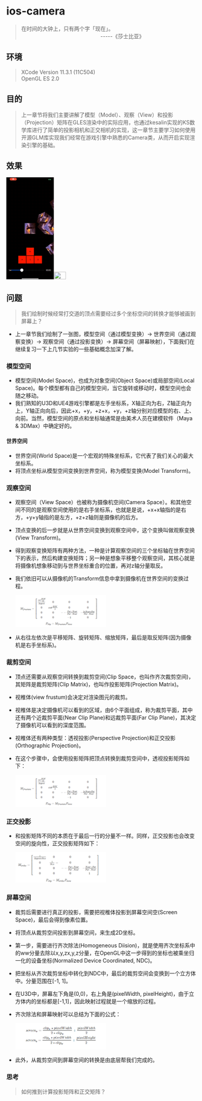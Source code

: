 # ios-camera

>在时间的大钟上，只有两个字「现在」。<br>
　　　　　　　　　　　　　　　-----《莎士比亚》

## 环境

>XCode Version 11.3.1 (11C504)<br>
OpenGL ES 2.0<br>

## 目的

>上一章节将我们主要讲解了模型（Model）、观察（View）和投影（Projection）矩阵在GLES渲染中的实际应用，也通过kesalin实现的KS数学库进行了简单的投影相机和正交相机的实现，这一章节主要学习如何使用开源GLM库实现我们经常在游戏引擎中熟悉的Camera类，从而开启实现渲染引擎的基础。

## 效果

<img src="../res/001.gif" width="25%" height="25%"><img src="../res/002.gif" width="25%" height="25%"><br>

## 问题

>我们绘制时候经常打交道的顶点需要经过多个坐标空间的转换才能够被画到屏幕上？<br>

- 上一章节我们绘制了一张图，模型空间（通过模型变换）-> 世界空间（通过观察变换）-> 观察空间（通过投影变换）-> 屏幕空间（屏幕映射），下面我们在继续复习一下上几节实验的一些基础概念加深了解。

### 模型空间
- 模型空间(Model Space)，也成为对象空间(Object Space)或局部空间(Local Space)。每个模型都有自己的模型空间，当它旋转或移动时，模型空间也会随之移动。
- 我们熟知的U3D和UE4游戏引擎都是左手坐标系，X轴正向为右，Z轴正向为上，Y轴正向向后，因此+x，+y，+z+x，+y，+z轴分别对应模型的右、上、向前。当然，模型空间的原点和坐标轴通常是由美术人员在建模软件（Maya & 3DMax）中确定好的。

#### 世界空间
- 世界空间(World Space)是一个宏观的特殊坐标系，它代表了我们关心的最大坐标系。
- 将顶点坐标从模型空间变换到世界空间，称为模型变换(Model Transform)。

### 观察空间
- 观察空间（View Space）也被称为摄像机空间(Camera Space）。和其他空间不同的是观察空间使用的是右手坐标系，也就是是说，+x+x轴指的是右方，+y+y轴指的是左方，+z+z轴则是摄像机的后方。
- 顶点变换的后一步就是从世界空间变换到观察空间中，这个变换叫做观察变换(View Transform)。
- 得到观察变换矩阵有两种方法，一种是计算观察空间的三个坐标轴在世界空间下的表示，然后构建变换矩阵；另一种是想象平移整个观察空间，其核心就是将摄像机想象移动到与世界坐标重合的位置，再对z轴分量取反。
- 我们依旧可以从摄像机的Transform信息中拿到摄像机在世界空间的变换过程。

    <img src="../res/frustum.png" width="50%" height="50%">

- 从右往左依次是平移矩阵、旋转矩阵、缩放矩阵，最后是取反矩阵(因为摄像机是右手坐标系)。

### 裁剪空间
- 顶点还需要从观察空间转换到裁剪空间(Clip Space，也叫作齐次裁剪空间)，其矩阵是裁剪矩阵(Clip Matrix)，也叫作投影矩阵(Projection Matrix)。
- 视椎体(view frustum)会决定对渲染图元的裁剪。
- 视椎体是决定摄像机可以看到的区域，由6个平面组成，称为裁剪平面，其中还有两个近裁剪平面(Near Clip Plane)和远裁剪平面(Far Clip Plane)，其决定了摄像机可以看到的深度范围。
- 视椎体还有两种类型：透视投影(Perspective Projection)和正交投影(Orthographic Projection)。
- 在这个步骤中，会使用投影矩阵把顶点转换到裁剪空间中，透视投影矩阵如下：

    <img src="../res/perspective.png" width="50%" height="50%">

### 正交投影
- 和投影矩阵不同的本质在于最后一行的分量不一样。同样，正交投影也会改变空间的旋向性，正交投影矩阵如下：

    <img src="../res/orthographic.png" width="50%" height="50%">

### 屏幕空间
- 裁剪后需要进行真正的投影，需要把视椎体投影到屏幕空间空(Screen Space)，最后会得到像素位置。
- 将顶点从裁剪空间投影到屏幕空间，来生成2D坐标。
- 第一步，需要进行齐次除法(Homogeneous Diision)，就是使用齐次坐标系中的ww分量去除以x,y,zx,y,z分量，在OpenGL中这一步得到的坐标也被乘坐归一化的设备坐标(Normalized Device Coordinated, NDC)。
- 把坐标从齐次裁剪坐标中转化到NDC中，最后的裁剪空间会变换到一个立方体中。分量范围在[-1, 1]。
- 在U3D中，屏幕左下角是(0,0)，右上角是(pixelWidth, pixelHeight)，由于立方体内的坐标都是[-1,1]，因此映射过程就是一个缩放的过程。
- 齐次除法和屏幕映射可以总结为下面的公式：

    <img src="../res/screen.png" width="50%" height="50%">

- 此外，从裁剪空间到屏幕空间的转换是由底层帮我们完成的。

### 思考
>如何推到计算投影矩阵和正交矩阵？<br>
